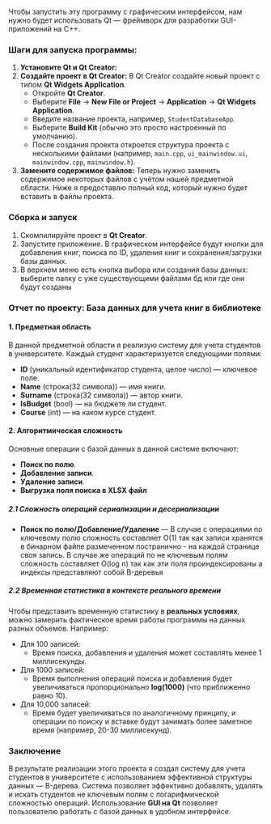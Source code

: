 Чтобы запустить эту программу с графическим интерфейсом, нам нужно будет использовать Qt — фреймворк для разработки GUI-приложений на C++. 
### Шаги для запуска программы:

1. **Установите Qt и Qt Creator:**
2. **Создайте проект в Qt Creator:**
    В Qt Creator создайте новый проект с типом **Qt Widgets Application**.
    - Откройте **Qt Creator**.
    - Выберите **File** → **New File or Project** → **Application** → **Qt Widgets Application**.
    - Введите название проекта, например, `StudentDatabaseApp`.
    - Выберите **Build Kit** (обычно это просто настроенный по умолчанию).
    - После создания проекта откроется структура проекта с несколькими файлами (например, `main.cpp`, `ui_mainwindow.ui`, `mainwindow.cpp`, `mainwindow.h`).
3. **Замените содержимое файлов:**
    Теперь нужно заменить содержимое некоторых файлов с учётом нашей предметной области. Ниже я предоставлю полный код, который нужно будет вставить в файлы проекта.


### **Сборка и запуск**

1. Скомпилируйте проект в **Qt Creator**.
2. Запустите приложение. В графическом интерфейсе будут кнопки для добавления книг, поиска по ID, удаления книг и сохранения/загрузки базы данных.
3. В верхнем меню есть кнопка выбора или создания базы данных: выберите папку с уже существующими файлами бд или где они будут созданы

### Отчет по проекту: База данных для учета книг в библиотеке

#### 1. **Предметная область**

В данной предметной области я реализую систему для учета студентов в университете. Каждый студент характеризуется следующими полями:

- **ID** (уникальный идентификатор cтудента, целое число) — ключевое поле.
- **Name** (строка(32 символа)) — имя книги.
- **Surname** (строка(32 символа)) — автор книги.
- **IsBudget** (bool) — на бюджете ли студент.
- **Course** (int) — на каком курсе студент.

#### 2. **Алгоритмическая сложность**

Основные операции с базой данных в данной системе включают:

- **Поиск по полю**.
- **Добавление записи**.
- **Удаление записи**.
- **Выгрузка поля поиска в XLSX файл**

##### 2.1 **Сложность операций сериализации и десериализации**

- **Поиск по полю/Добавление/Удаление** — В случае с операциями по ключевому полю сложность составляет O(1) так как записи хранятся в бинарном файле размеченном постранично - на каждой странице своя запись. В случае же операций по не ключевым полям сложность составляет O(log n) так как эти поля проиндексированы а индексы представляют собой B-деревья



##### 2.2 Временная статистика в контексте реального времени

Чтобы представить временную статистику в **реальных условиях**, можно замерить фактическое время работы программы на данных разных объемов. Например:

- Для 100 записей:
    - Время поиска, добавления и удаления может составлять менее 1 миллисекунды.
- Для 1000 записей:
    - Время выполнения операций поиска и добавления будет увеличиваться пропорционально **log(1000)** (что приближенно равно 10).
- Для 10,000 записей:
    - Время будет увеличиваться по аналогичному принципу, и операции по поиску и вставке будут занимать более заметное время (например, 20-30 миллисекунд).



### Заключение

В результате реализации этого проекта я создал систему для учета студентов в университете с использованием эффективной структуры данных — B-дерева. Система позволяет эффективно добавлять, удалять и искать студентов не ключевым полям с логарифмической сложностью операций. Использование **GUI на Qt** позволяет пользователю работать с базой данных в удобном интерфейсе.
